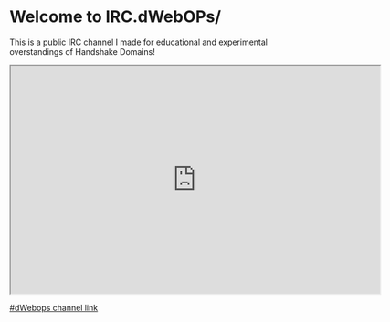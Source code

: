 # Welcome to IRC.dWebOPs/

This is a public IRC channel I made for educational and experimental overstandings of Handshake Domains!

<iframe src="http://webchat.ircnet.net/?channels=dwebops&uio=MT11bmRlZmluZWQb1" width="647" height="400"></iframe>

[#dWebops channel link](http://webchat.ircnet.net/?channels=dwebops&uio=MT11bmRlZmluZWQb1)
